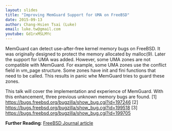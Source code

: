 ```yaml
---
layout: slides
title: "Improving MemGuard Support for UMA on FreeBSD"
date: 2015-09-13
author: Chang-Hsien Tsai (Luke)
email: luke.tw@gmail.com
youtube: Gd1rxMSLMYc
---
```

MemGuard can detect use-after-free kernel memory bugs on FreeBSD. It was originally designed to protect the memory allocated by malloc(9). Later the support for UMA was added. However, some UMA zones are not compatible with MemGuard. For example, some UMA zones use the conflict field in vm_page structure. Some zones have init and fini functions that need to be called. This results in panic whe MemGuard tries to guard these zones.

This talk will cover the implementation and experience of MemGuard. With this enhancement, three previous unknown memory bugs are found.
   [1] https://bugs.freebsd.org/bugzilla/show_bug.cgi?id=197246
   [2] https://bugs.freebsd.org/bugzilla/show_bug.cgi?id=199518
   [3] https://bugs.freebsd.org/bugzilla/show_bug.cgi?id=199705

**Further Reading**: [FreeBSD Journal article](http://www.onlinedigeditions.com/publication/?i=279197&article_id=2307847&view=articleBrowser&ver=html5#{%22issue_id%22:279197,%22numpages%22:1,%22view%22:%22articleBrowser%22,%22article_id%22:%222307847%22})